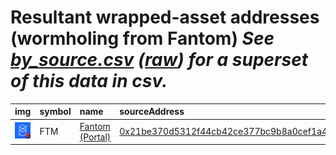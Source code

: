 
Resultant wrapped-asset addresses (wormholing from Fantom)
_See [by_source.csv](by_source.csv) ([raw](https://raw.githubusercontent.com/certusone/wormhole-token-list/main/content/by_source.csv)) for a superset of this data in csv._
=========================================================================
  
| img                                                                                            | symbol   | name                                                    | sourceAddress                                                                                                        | solAddress   | solDecimals   | solMarkets   | ethAddress   | ethDecimals   | ethMarkets   | terraAddress   | terraDecimals   | terraMarkets   | bscAddress   | bscDecimals   | bscMarkets   | maticAddress   | maticDecimals   | maticMarkets   | avaxAddress   | avaxDecimals   | avaxMarkets   | oasisAddress   | oasisDecimals   | oasisMarkets   | auroraAddress   | auroraDecimals   | auroraMarkets   | karuraAddress   | karuraDecimals   | karuraMarkets   | celoAddress   | celoDecimals   | celoMarkets   | symbol   |
|:-----------------------------------------------------------------------------------------------|:---------|:--------------------------------------------------------|:---------------------------------------------------------------------------------------------------------------------|:-------------|:--------------|:-------------|:-------------|:--------------|:-------------|:---------------|:----------------|:---------------|:-------------|:--------------|:-------------|:---------------|:----------------|:---------------|:--------------|:---------------|:--------------|:---------------|:----------------|:---------------|:----------------|:-----------------|:----------------|:----------------|:-----------------|:----------------|:--------------|:---------------|:--------------|:-----------------|
| ![FTM](https://raw.githubusercontent.com/certusone/wormhole-token-list/main/assets/FTM_wh.png) | FTM      | [Fantom (Portal)](http://coingecko.com/en/coins/fantom) | [0x21be370d5312f44cb42ce377bc9b8a0cef1a4c83](https://ftmscan.com/address/0x21be370d5312f44cb42ce377bc9b8a0cef1a4c83) |              |               |              |              |               |              |                |                 |                |              |               |              |                |                 |                |               |                |               |                |                 |                |                 |                  |                 |                 |                  |                 |               |                |               | FTM              |
